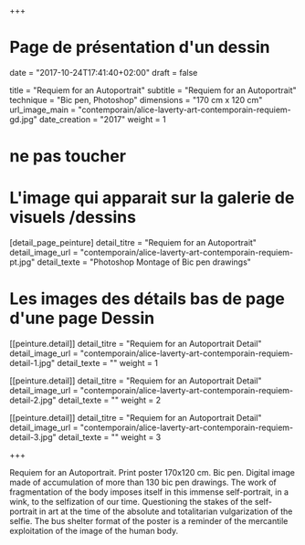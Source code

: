 +++
# Page de présentation d'un dessin
date = "2017-10-24T17:41:40+02:00"
draft = false

title = "Requiem for an Autoportrait"
subtitle = "Requiem for an Autoportrait"
technique = "Bic pen, Photoshop"
dimensions = "170 cm x 120 cm"
url_image_main = "contemporain/alice-laverty-art-contemporain-requiem-gd.jpg"
date_creation = "2017"
weight = 1

# ne pas toucher

# L'image qui apparait sur la galerie de visuels /dessins
[detail_page_peinture]
detail_titre = "Requiem for an Autoportrait"
detail_image_url = "contemporain/alice-laverty-art-contemporain-requiem-pt.jpg"
detail_texte = "Photoshop Montage of Bic pen drawings"

# Les images des détails bas de page d'une page Dessin
[[peinture.detail]]
detail_titre = "Requiem for an Autoportrait Detail"
detail_image_url = "contemporain/alice-laverty-art-contemporain-requiem-detail-1.jpg"
detail_texte = ""
weight = 1

[[peinture.detail]]
detail_titre = "Requiem for an Autoportrait Detail"
detail_image_url = "contemporain/alice-laverty-art-contemporain-requiem-detail-2.jpg"
detail_texte = ""
weight = 2

[[peinture.detail]]
detail_titre = "Requiem for an Autoportrait Detail"
detail_image_url = "contemporain/alice-laverty-art-contemporain-requiem-detail-3.jpg"
detail_texte = ""
weight = 3

+++

Requiem for an Autoportrait. Print poster 170x120 cm. Bic pen. Digital image made of accumulation of more than 130 bic pen drawings. The work of fragmentation of the body imposes itself in this immense self-portrait, in a wink, to the selfization of our time. Questioning the stakes of the self-portrait in art at the time of the absolute and totalitarian vulgarization of the selfie. The bus shelter format of the poster is a reminder of the mercantile exploitation of the image of the human body.
